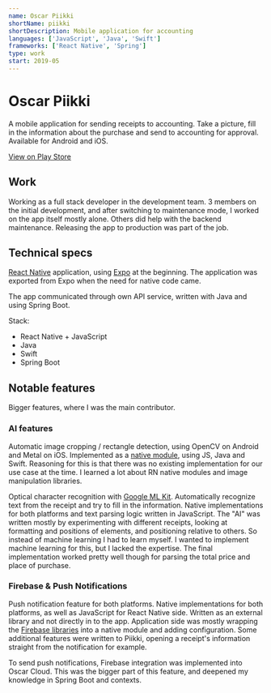 ```yaml
---
name: Oscar Piikki
shortName: piikki
shortDescription: Mobile application for accounting
languages: ['JavaScript', 'Java', 'Swift']
frameworks: ['React Native', 'Spring']
type: work
start: 2019-05
---
```


# Oscar Piikki

A mobile application for sending receipts to accounting. Take a picture, fill in the information about the purchase and send
to accounting for approval. Available for Android and iOS.

[View on Play Store](https://play.google.com/store/apps/details?id=fi.oscar.piikki)

## Work

Working as a full stack developer in the development team. 3 members on the initial development, and after switching to maintenance
mode, I worked on the app itself mostly alone. Others did help with the backend maintenance. Releasing the app to production was part
of the job.

## Technical specs

[React Native](https://reactnative.dev/) application, using [Expo](https://expo.dev/) at the beginning. The application was exported from Expo
when the need for native code came.

The app communicated through own API service, written with Java and using Spring Boot. 

Stack:
- React Native + JavaScript
- Java
- Swift
- Spring Boot

## Notable features

Bigger features, where I was the main contributor.

### AI features

Automatic image cropping / rectangle detection, using OpenCV on Android and Metal on iOS. Implemented as a [native
module](https://reactnative.dev/docs/native-modules-intro), using JS, Java and Swift. Reasoning for this is that there
was no existing implementation for our use case at the time. I learned a lot about RN native modules and 
image manipulation libraries. 

Optical character recognition with [Google ML Kit](https://developers.google.com/ml-kit/vision/text-recognition/v2). 
Automatically recognize text from the receipt and try to fill in the
information. Native implementations for both platforms and text parsing logic written in JavaScript. The "AI" was written
mostly by experimenting with different receipts, looking at formatting and positions of elements, and positioning relative
to others. So instead of machine learning I had to learn myself. I wanted to implement machine learning for this, but
I lacked the expertise. The final implementation worked pretty well though for parsing the total price and place of
purchase.

### Firebase & Push Notifications

Push notification feature for both platforms. Native implementations for both platforms, as well as JavaScript for 
React Native side. Written as an external library and not directly in to the app. Application side was mostly
wrapping the [Firebase libraries](https://firebase.google.com/docs/cloud-messaging) into a native module and adding configuration. 
Some additional features were written to Piikki, opening a receipt's information straight from the notification for example. 

To send push notifications, Firebase integration was implemented into Oscar Cloud. This was the bigger part
of this feature, and deepened my knowledge in Spring Boot and contexts. 

